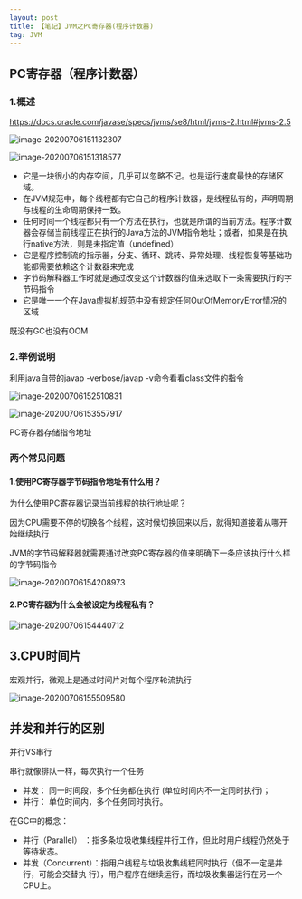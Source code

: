 ```yaml
---
layout: post
title: 【笔记】JVM之PC寄存器(程序计数器)
tag: JVM
---
```

## PC寄存器（程序计数器）

### 1.概述

https://docs.oracle.com/javase/specs/jvms/se8/html/jvms-2.html#jvms-2.5

![image-20200706151132307](https://gitee.com/XiaoShenKeHeBen/Static/raw/master/image-20200706151132307.png)

![image-20200706151318577](https://gitee.com/XiaoShenKeHeBen/Static/raw/master/image-20200706151318577.png)

- 它是一块很小的内存空间，几乎可以忽略不记。也是运行速度最快的存储区域。
- 在JVM规范中，每个线程都有它自己的程序计数器，是线程私有的，声明周期与线程的生命周期保持一致。
- 任何时间一个线程都只有一个方法在执行，也就是所谓的当前方法。程序计数器会存储当前线程正在执行的Java方法的JVM指令地址；或者，如果是在执行native方法，则是未指定值（undefined）
- 它是程序控制流的指示器，分支、循环、跳转、异常处理、线程恢复等基础功能都需要依赖这个计数器来完成
- 字节码解释器工作时就是通过改变这个计数器的值来选取下一条需要执行的字节码指令
- 它是唯一一个在Java虚拟机规范中没有规定任何OutOfMemoryError情况的区域

既没有GC也没有OOM



### 2.举例说明

利用java自带的javap -verbose/javap -v命令看看class文件的指令

![image-20200706152510831](https://gitee.com/XiaoShenKeHeBen/Static/raw/master/image-20200706152510831.png)

![image-20200706153557917](https://gitee.com/XiaoShenKeHeBen/Static/raw/master/image-20200706153557917.png)

PC寄存器存储指令地址

### 两个常见问题

#### 1.使用PC寄存器字节码指令地址有什么用？

为什么使用PC寄存器记录当前线程的执行地址呢？

因为CPU需要不停的切换各个线程，这时候切换回来以后，就得知道接着从哪开始继续执行

JVM的字节码解释器就需要通过改变PC寄存器的值来明确下一条应该执行什么样的字节码指令

![image-20200706154208973](https://gitee.com/XiaoShenKeHeBen/Static/raw/master/image-20200706154208973.png)

#### 2.PC寄存器为什么会被设定为线程私有？

![image-20200706154440712](https://gitee.com/XiaoShenKeHeBen/Static/raw/master/image-20200706154440712.png)

## 3.CPU时间片

宏观并行，微观上是通过时间片对每个程序轮流执行

![image-20200706155509580](https://gitee.com/XiaoShenKeHeBen/Static/raw/master/image-20200706155509580.png)

## 并发和并行的区别

并行VS串行

串行就像排队一样，每次执行一个任务

- 并发： 同⼀时间段，多个任务都在执⾏ (单位时间内不⼀定同时执⾏)；
- 并⾏： 单位时间内，多个任务同时执⾏。

在GC中的概念：

- 并⾏（Parallel） ：指多条垃圾收集线程并⾏⼯作，但此时⽤户线程仍然处于等待状态。
- 并发（Concurrent）：指⽤户线程与垃圾收集线程同时执⾏（但不⼀定是并⾏，可能会交替执
  ⾏），⽤户程序在继续运⾏，⽽垃圾收集器运⾏在另⼀个CPU上。

